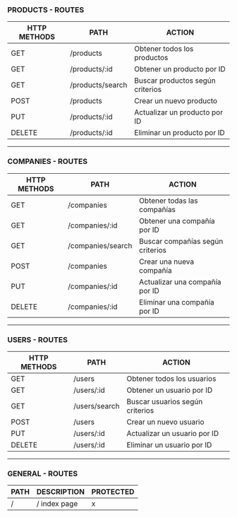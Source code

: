 ### PRODUCTS - ROUTES

| HTTP METHODS | PATH                | ACTION                           |
|--------------|---------------------|----------------------------------|
| GET          | /products           | Obtener todos los productos      |
| GET          | /products/:id       | Obtener un producto por ID       |
| GET          | /products/search    | Buscar productos según criterios |
| POST         | /products           | Crear un nuevo producto          |
| PUT          | /products/:id       | Actualizar un producto por ID    |
| DELETE       | /products/:id       | Eliminar un producto por ID      |

---

### COMPANIES - ROUTES

| HTTP METHODS | PATH                | ACTION                           |
|--------------|---------------------|----------------------------------|
| GET          | /companies          | Obtener todas las compañías      |
| GET          | /companies/:id      | Obtener una compañía por ID      |
| GET          | /companies/search   | Buscar compañías según criterios |
| POST         | /companies          | Crear una nueva compañía         |
| PUT          | /companies/:id      | Actualizar una compañía por ID   |
| DELETE       | /companies/:id      | Eliminar una compañía por ID     |

---

### USERS - ROUTES

| HTTP METHODS | PATH                | ACTION                           |
|--------------|---------------------|----------------------------------|
| GET          | /users              | Obtener todos los usuarios       |
| GET          | /users/:id          | Obtener un usuario por ID        |
| GET          | /users/search       | Buscar usuarios según criterios  |
| POST         | /users              | Crear un nuevo usuario           |
| PUT          | /users/:id          | Actualizar un usuario por ID     |
| DELETE       | /users/:id          | Eliminar un usuario por ID       |

---

### GENERAL - ROUTES

| PATH         | DESCRIPTION         | PROTECTED                        |
|--------------|---------------------|----------------------------------|
| /            | / index page        |                  x               |
